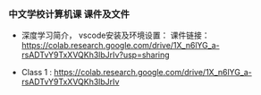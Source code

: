 ### 中文学校计算机课 课件及文件
 - 深度学习简介， vscode安装及环境设置： 课件链接：https://colab.research.google.com/drive/1X_n6lYG_a-rsADTvY9TxXVQKh3lbJrIv?usp=sharing

 -  Class 1 : https://colab.research.google.com/drive/1X_n6lYG_a-rsADTvY9TxXVQKh3lbJrIv
   
